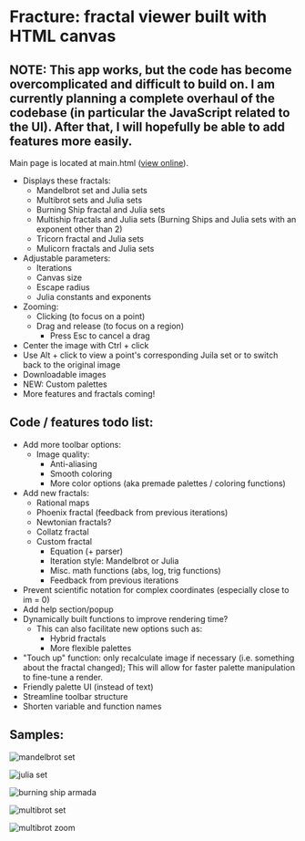 # Fracture: fractal viewer built with HTML canvas
## NOTE: This app works, but the code has become overcomplicated and difficult to build on. I am currently planning a complete overhaul of the codebase (in particular the JavaScript related to the UI). After that, I will hopefully be able to add features more easily.
Main page is located at main.html ([view online](https://tang0226.github.io/fracture/src/main)).
* Displays these fractals:
  * Mandelbrot set and Julia sets
  * Multibrot sets and Julia sets
  * Burning Ship fractal and Julia sets
  * Multiship fractals and Julia sets (Burning Ships and Julia sets with an exponent other than 2)
  * Tricorn fractal and Julia sets
  * Mulicorn fractals and Julia sets
* Adjustable parameters:
  * Iterations
  * Canvas size
  * Escape radius
  * Julia constants and exponents
* Zooming:
  * Clicking (to focus on a point)
  * Drag and release (to focus on a region)
    * Press Esc to cancel a drag
* Center the image with Ctrl + click
* Use Alt + click to view a point's corresponding Juila set or to switch back to the original image
* Downloadable images
* NEW: Custom palettes 
* More features and fractals coming!

## Code / features todo list:
* Add more toolbar options:
  * Image quality:
    * Anti-aliasing
    * Smooth coloring
    * More color options (aka premade palettes / coloring functions)
* Add new fractals:
  * Rational maps
  * Phoenix fractal (feedback from previous iterations)
  * Newtonian fractals?
  * Collatz fractal
  * Custom fractal
    * Equation (+ parser)
    * Iteration style: Mandelbrot or Julia
    * Misc. math functions (abs, log, trig functions)
    * Feedback from previous iterations
* Prevent scientific notation for complex coordinates (especially close to im = 0)
* Add help section/popup
* Dynamically built functions to improve rendering time?
  * This can also facilitate new options such as:
    * Hybrid fractals
    * More flexible palettes
* "Touch up" function: only recalculate image if necessary (i.e. something about the fractal changed); This will allow for faster palette manipulation to fine-tune a render.
* Friendly palette UI (instead of text)
* Streamline toolbar structure
* Shorten variable and function names

## Samples:
![mandelbrot set](https://github.com/tang0226/fractal/blob/master/samples/mandelbrot_set.png?raw=true)

![julia set](https://github.com/tang0226/fractal/blob/master/samples/julia_set_1.png?raw=true)

![burning ship armada](https://github.com/tang0226/fractal/blob/master/samples/burning_ship_armada.png?raw=true)

![multibrot set](https://github.com/tang0226/fractal/blob/master/samples/multibrot_3.png?raw=true)

![multibrot zoom](https://github.com/tang0226/fractal/blob/master/samples/multibrot_large.png?raw=true)
